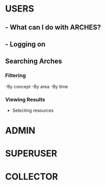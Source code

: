 
# USERS
## - What can I do with ARCHES?
## - Logging on
## Searching Arches
### Filtering
 -By concept
 -By area
 -By time
### Viewing Results
  - Selecting resources

# ADMIN

# SUPERUSER

# COLLECTOR
